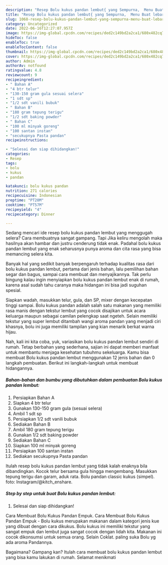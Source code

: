```yaml
---
description: "Resep Bolu kukus pandan lembut{ yang Sempurna,  Menu Buat lebaran"
title: "Resep Bolu kukus pandan lembut{ yang Sempurna,  Menu Buat lebaran"
slug: 1068-resep-bolu-kukus-pandan-lembut-yang-sempurna-menu-buat-lebaran
category: Uncategorized
date: 2022-06-16T12:27:07.957Z
image: https://img-global.cpcdn.com/recipes/ded2c149bd2a2ca1/680x482cq70/bolu-kukus-pandan-lembut-foto-resep-utama.jpg
hideToc: false
enableToc: true
enableTocContent: false
thumbnail: https://img-global.cpcdn.com/recipes/ded2c149bd2a2ca1/680x482cq70/bolu-kukus-pandan-lembut-foto-resep-utama.jpg
cover: https://img-global.cpcdn.com/recipes/ded2c149bd2a2ca1/680x482cq70/bolu-kukus-pandan-lembut-foto-resep-utama.jpg
author: Admin
authorAv: notfound
ratingvalue: 4.8
reviewcount: 9
recipeingredient:
- " Bahan A"
- "4 btr telur"
- "130-150 gram gula sesuai selera"
- "1 sdt sp"
- "1/2 sdt vanili bubuk"
- " Bahan B"
- "180 gram tepung terigu"
- "1/2 sdt baking powder"
- " Bahan C"
- "100 ml minyak goreng"
- "100 santan instan"
- "secukupnya Pasta pandan"
recipeinstructions:

- "Selesai dan siap dihidangkan!"
categories:
- Resep
tags:
- bolu
- kukus
- pandan

katakunci: bolu kukus pandan 
nutrition: 271 calories
recipecuisine: Indonesian
preptime: "PT20M"
cooktime: "PT57M"
recipeyield: "4"
recipecategory: Dinner

---
```



Sedang mencari ide resep bolu kukus pandan lembut yang menggugah selera? Cara membuatnya sangat gampang. Tapi Jika keliru mengolah maka hasilnya akan hambar dan justru cenderung tidak enak. Padahal bolu kukus pandan lembut yang enak seharusnya punya aroma dan cita rasa yang bisa memancing selera kita.


Banyak hal yang sedikit banyak berpengaruh terhadap kualitas rasa dari bolu kukus pandan lembut, pertama dari jenis bahan, lalu pemilihan bahan segar dan bagus, sampai cara membuat dan menyajikannya. Tak perlu bingung kalau ingin menyiapkan bolu kukus pandan lembut enak di rumah, karena asal sudah tahu caranya maka hidangan ini bisa jadi suguhan spesial.

Siapkan wadah, masukkan telur, gula, dan SP, mixer dengan kecepatan tinggi sampai. Bolu kukus pandan adalah salah satu makanan yang memiliki rasa manis dengan tekstur lembut yang cocok disajikan untuk acara keluarga maupun sebagai camilan pelengkap saat ngeteh. Selain memiliki tekstur yang super lembut ditambah wangi aroma pandan yang menjadi ciri khasnya, bolu ini juga memiliki tampilan yang kian menarik berkat warna hijau.


Nah, kali ini kita coba, yuk, variasikan bolu kukus pandan lembut sendiri di rumah. Tetap berbahan yang sederhana, sajian ini dapat memberi manfaat untuk membantu menjaga kesehatan tubuhmu sekeluarga. Kamu bisa membuat Bolu kukus pandan lembut menggunakan 12 jenis bahan dan 0 langkah pembuatan. Berikut ini langkah-langkah untuk membuat hidangannya.

<!--inarticleads1-->

##### Bahan-bahan dan bumbu yang dibutuhkan dalam pembuatan Bolu kukus pandan lembut:

1. Persiapkan  Bahan A
1. Siapkan 4 btr telur
1. Gunakan 130-150 gram gula (sesuai selera)
1. Ambil 1 sdt sp
1. Persiapkan 1/2 sdt vanili bubuk
1. Sediakan  Bahan B
1. Ambil 180 gram tepung terigu
1. Gunakan 1/2 sdt baking powder
1. Sediakan  Bahan C
1. Siapkan 100 ml minyak goreng
1. Persiapkan 100 santan instan
1. Sediakan secukupnya Pasta pandan


Itulah resep bolu kukus pandan lembut yang tidak kalah enaknya bila dibandingkan. Kocok telur bersama gula hingga mengembang. Masukkan tepung terigu dan garam, aduk rata. Bolu pandan classic kukus (simpel). foto: Instagram/@kitch_enshare. 

<!--inarticleads2-->

##### Step by step untuk buat Bolu kukus pandan lembut:


1. Selesai dan siap dihidangkan!

Cara Membuat Bolu Kukus Pandan Empuk. Cara Membuat Bolu Kukus Pandan Empuk - Bolu kukus merupakan makanan dalam kategori jenis kue yang dibuat dengan cara dikukus. Bolu kukus ini memiliki tekstur yang sangat empuk dan lembut juga sangat cocok dengan lidah kita. Makanan ini cocok dikonsumsi untuk semua orang. Selain Coklat. paling suka Bolu yg ada aroma Pandannya. 

Bagaimana? Gampang kan? Itulah cara membuat bolu kukus pandan lembut yang bisa kamu lakukan di rumah. Selamat menikmati
